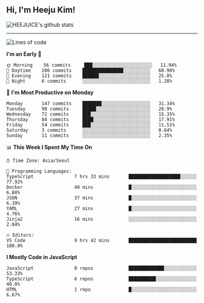 ## Hi, I'm Heeju Kim!

![HEEJUICE's github stats](https://github-readme-stats.vercel.app/api?username=HEEJUICE&show_icons=true)

---
<!--START_SECTION:waka-->
![Lines of code](https://img.shields.io/badge/From%20Hello%20World%20I%27ve%20Written-19.5%20million%20lines%20of%20code-blue)

**I'm an Early 🐤** 

```text
🌞 Morning    56 commits     ███░░░░░░░░░░░░░░░░░░░░░░   11.94% 
🌆 Daytime    286 commits    ███████████████░░░░░░░░░░   60.98% 
🌃 Evening    121 commits    ██████░░░░░░░░░░░░░░░░░░░   25.8% 
🌙 Night      6 commits      ░░░░░░░░░░░░░░░░░░░░░░░░░   1.28%

```
📅 **I'm Most Productive on Monday** 

```text
Monday       147 commits    ███████░░░░░░░░░░░░░░░░░░   31.34% 
Tuesday      98 commits     █████░░░░░░░░░░░░░░░░░░░░   20.9% 
Wednesday    72 commits     ███░░░░░░░░░░░░░░░░░░░░░░   15.35% 
Thursday     84 commits     ████░░░░░░░░░░░░░░░░░░░░░   17.91% 
Friday       54 commits     ███░░░░░░░░░░░░░░░░░░░░░░   11.51% 
Saturday     3 commits      ░░░░░░░░░░░░░░░░░░░░░░░░░   0.64% 
Sunday       11 commits     ░░░░░░░░░░░░░░░░░░░░░░░░░   2.35%

```


📊 **This Week I Spent My Time On** 

```text
⌚︎ Time Zone: Asia/Seoul

💬 Programming Languages: 
TypeScript               7 hrs 33 mins       ███████████████████░░░░░░   77.92% 
Docker                   40 mins             █░░░░░░░░░░░░░░░░░░░░░░░░   6.88% 
JSON                     37 mins             █░░░░░░░░░░░░░░░░░░░░░░░░   6.39% 
YAML                     27 mins             █░░░░░░░░░░░░░░░░░░░░░░░░   4.76% 
Jinja2                   16 mins             ░░░░░░░░░░░░░░░░░░░░░░░░░   2.84%

🔥 Editors: 
VS Code                  9 hrs 42 mins       █████████████████████████   100.0%

```

**I Mostly Code in JavaScript** 

```text
JavaScript               8 repos             █████████████░░░░░░░░░░░░   53.33% 
TypeScript               6 repos             ██████████░░░░░░░░░░░░░░░   40.0% 
HTML                     1 repo              █░░░░░░░░░░░░░░░░░░░░░░░░   6.67%

```



<!--END_SECTION:waka-->
